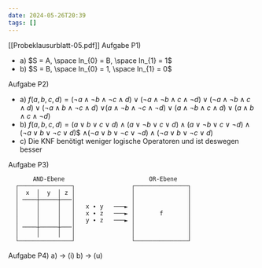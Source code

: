 ```yaml
---
date: 2024-05-26T20:39
tags: []
---
```

[[Probeklausurblatt-05.pdf]]
Aufgabe P1)
- a) $S = A, \space In_{0} = B, \space In_{1} = 1$
- b) $S = B, \space In_{0} = 1, \space In_{1} = 0$

Aufgabe P2)
- a) $f(a,b,c,d)=({\lnot}a\land {\lnot}b\land {\lnot}c\land d)\lor({\lnot}a\land {\lnot}b\land c\land {\lnot}d)\lor({\lnot}a\land {\lnot}b\land c\land d)\lor({\lnot}a\land b\land {\lnot}c\land d)$
   $\lor(a\land {\lnot}b\land {\lnot}c\land {\lnot}d)\lor(a\land {\lnot}b\land c\land d)\lor(a\land b\land c\land {\lnot}d)$
- b) $f(a,b,c,d)=(a \lor b \lor c \lor d) \land (a \lor {\lnot}b \lor c \lor d) \land(a \lor {\lnot}b \lor c \lor {\lnot}d) \land({\lnot}a \lor b \lor {\lnot}c \lor d)$$
  $\land({\lnot}a \lor b \lor {\lnot}c \lor {\lnot}d) \land({\lnot}a \lor b \lor {\lnot}c \lor d)$
- c) Die KNF benötigt weniger logische Operatoren und ist deswegen besser

Aufgabe P3)
```
       AND-Ebene                        OR-Ebene
  ┌───────────────┐                ┌───────────────┐
  │  x  │  y  │ z │                │               │
  │ ────┼─────┼───│                │               │
  │     │     │   │   x ∙ y   ───► │               │
  │     │     │   │   x ∙ z   ───► │       f       │
  │     │     │   │   y ∙ z   ───► │               │
  │ ────┼─────┼───│                │               │
  │     │     │   │                │               │
  └───────────────┘                └───────────────┘

```

Aufgabe P4)
a) → (i)
b) → (u)